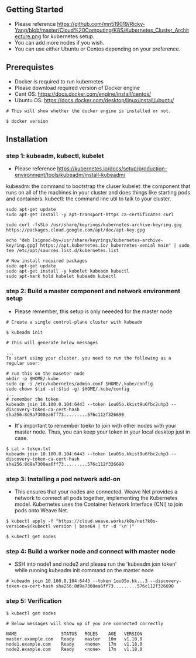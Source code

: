 ## Getting Started
- Please reference https://github.com/mn519019/Ricky-Yang/blob/master/Cloud%20Computing/K8S/Kubernetes_Cluster_Architecture.png for kubernetes setup.
- You can add more nodes if you wish.
- You can use either Ubuntu or Centos depending on your preference.

## Prerequistes
- Docker is required to run kubernetes
- Please download required version of Docker engine 
- Cent OS: https://docs.docker.com/engine/install/centos/
- Ubuntu OS: https://docs.docker.com/desktop/linux/install/ubuntu/

```
# This will show whether the docker engine is installed or not. 

$ docker version
```

## Installation 

### step 1: kubeadm, kubectl, kubelet
- Please reference https://kubernetes.io/docs/setup/production-environment/tools/kubeadm/install-kubeadm/

kubeadm: the command to bootstrap the cluser
kubelet: the component that runs on all of the machines in your cluster and does things like starting pods and containers.
kubectl: the command line util to talk to your cluster.

```
sudo apt-get update
sudo apt-get install -y apt-transport-https ca-certificates curl
```
```
sudo curl -fsSLo /usr/share/keyrings/kubernetes-archive-keyring.gpg https://packages.cloud.google.com/apt/doc/apt-key.gpg

echo "deb [signed-by=/usr/share/keyrings/kubernetes-archive-keyring.gpg] https://apt.kubernetes.io/ kubernetes-xenial main" | sudo tee /etc/apt/sources.list.d/kubernetes.list

# Now install required packages
sudo apt-get update
sudo apt-get install -y kubelet kubeadm kubectl
sudo apt-mark hold kubelet kubeadm kubectl
```
### step 2: Build a master component and network environment setup

- Please remember, this setup is only neeeded for the master node

```
# Create a single control-plane cluster with kubeadm

$ kubeadm init

# This will generate below messages 

...
To start using your cluster, you need to run the following as a regular user:

# run this on the maseter node 
mkdir -p $HOME/.kube
sudo cp -i /etc/kubernetes/admin.conf $HOME/.kube/config
sudo chown $(id -u):$(id -g) $HOME/.kube/config
...
# remember the token 
kubeadm join 10.100.0.104:6443 --token 1ou05o.kkist9u6fbc2uhp3 --discovery-token-ca-cert-hash sha256:8d9a7308ea6ff73.........576c112f326690

```
- It's important to remember toekn to join with other nodes with your master node. Thus, you can keep your token in your local desktop just in case. 

``` 
$ cat > token.txt
kubeadm join 10.100.0.104:6443 --token 1ou05o.kkist9u6fbc2uhp3 --discovery-token-ca-cert-hash sha256:8d9a7308ea6ff73.........576c112f326690
```
### step 3: Installing a pod network add-on 

- This ensures that your nodes are connected. Weave Net provides a network to connect all pods together, implementing the Kubernetes model. Kubernetes uses the Container Network Interface (CNI) to join pods onto Weave Net.

``` 
$ kubectl apply -f "https://cloud.weave.works/k8s/net?k8s-version=$(kubectl version | base64 | tr -d '\n')"

$ kubectl get nodes
```

### step 4: Build a worker node and connect with master node 

- SSH into node1 and node2 and please run the 'kubeadm join token' while running kubeadm init command on the master node 

```
# kubeadm join 10.100.0.104:6443 --token 1ou05o.kk...3 --discovery-token-ca-cert-hash sha256:8d9a7308ea6ff73.........576c112f326690

```

### step 5: Verification 

```
$ kubectl get nodes 

# Below messages will show up if you are connected correctly 

NAME                 STATUS   ROLES    AGE   VERSION
master.example.com   Ready    master   10m   v1.18.0
node1.example.com    Ready    <none>   17m   v1.18.0
node2.example.com    Ready    <none>   17m   v1.18.0

```
